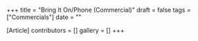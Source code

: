 +++
title = "Bring It On/Phone (Commercial)"
draft = false
tags = ["Commercials"]
date = ""

[Article]
contributors = []
gallery = []
+++